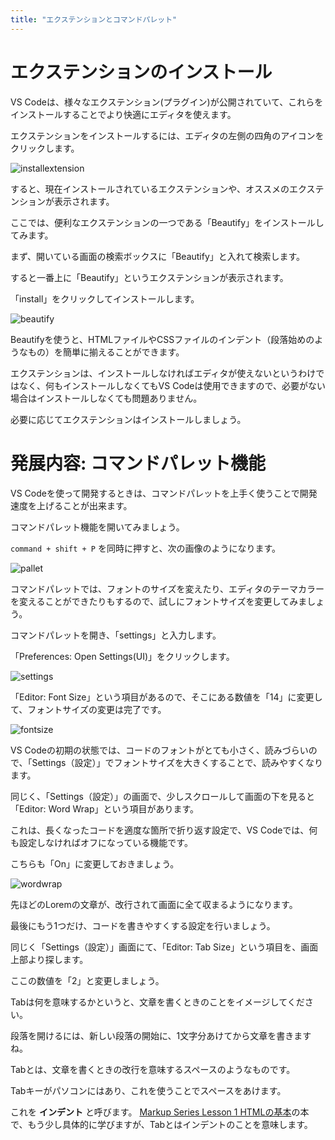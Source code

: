 ```yaml
---
title: "エクステンションとコマンドパレット"
---
```


# エクステンションのインストール

VS Codeは、様々なエクステンション\(プラグイン\)が公開されていて、これらをインストールすることでより快適にエディタを使えます。

エクステンションをインストールするには、エディタの左側の四角のアイコンをクリックします。

![installextension](https://storage.googleapis.com/zenn-user-upload/orgc8zkpo2v6bydnq5z2b4vdjl73)

すると、現在インストールされているエクステンションや、オススメのエクステンションが表示されます。

ここでは、便利なエクステンションの一つである「Beautify」をインストールしてみます。

まず、開いている画面の検索ボックスに「Beautify」と入れて検索します。

すると一番上に「Beautify」というエクステンションが表示されます。

「install」をクリックしてインストールします。

![beautify](https://storage.googleapis.com/zenn-user-upload/7d04ebo3lqxcgstijp2e2j7wt64z)

Beautifyを使うと、HTMLファイルやCSSファイルのインデント（段落始めのようなもの）を簡単に揃えることができます。

エクステンションは、インストールしなければエディタが使えないというわけではなく、何もインストールしなくてもVS Codeは使用できますので、必要がない場合はインストールしなくても問題ありません。

必要に応じてエクステンションはインストールしましょう。

# 発展内容: コマンドパレット機能

VS Codeを使って開発するときは、コマンドパレットを上手く使うことで開発速度を上げることが出来ます。

コマンドパレット機能を開いてみましょう。

`command + shift + P` を同時に押すと、次の画像のようになります。

![pallet](https://storage.googleapis.com/zenn-user-upload/580hzkd7y2073fdjicqqwp3ipqeh)

コマンドパレットでは、フォントのサイズを変えたり、エディタのテーマカラーを変えることができたりもするので、試しにフォントサイズを変更してみましょう。

コマンドパレットを開き、「settings」と入力します。

「Preferences: Open Settings\(UI\)」をクリックします。

![settings](https://storage.googleapis.com/zenn-user-upload/6kowyfcaf1mmqmpra07gf2482e61)

「Editor: Font Size」という項目があるので、そこにある数値を「14」に変更して、フォントサイズの変更は完了です。

![fontsize](https://storage.googleapis.com/zenn-user-upload/jwjq8dofthd5eh6jf2ym03q3q0j1)

VS Codeの初期の状態では、コードのフォントがとても小さく、読みづらいので、「Settings（設定）」でフォントサイズを大きくすることで、読みやすくなります。

同じく、「Settings（設定）」の画面で、少しスクロールして画面の下を見ると「Editor: Word Wrap」という項目があります。

これは、長くなったコードを適度な箇所で折り返す設定で、VS Codeでは、何も設定しなければオフになっている機能です。

こちらも「On」に変更しておきましょう。

![wordwrap](https://storage.googleapis.com/zenn-user-upload/6pckdyc7horrwa11fqzvn84cyuuc)

先ほどのLoremの文章が、改行されて画面に全て収まるようになります。

最後にもう1つだけ、コードを書きやすくする設定を行いましょう。

同じく「Settings（設定）」画面にて、「Editor: Tab Size」という項目を、画面上部より探します。

ここの数値を「2」と変更しましょう。

Tabは何を意味するかというと、文章を書くときのことをイメージしてください。

段落を開けるには、新しい段落の開始に、1文字分あけてから文章を書きますね。

Tabとは、文章を書くときの改行を意味するスペースのようなものです。

Tabキーがパソコンにはあり、これを使うことでスペースをあけます。

これを **インデント** と呼びます。 [Markup Series Lesson 1 HTMLの基本]()の本で、もう少し具体的に学びますが、Tabとはインデントのことを意味します。